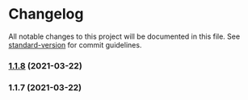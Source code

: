 # Changelog

All notable changes to this project will be documented in this file. See [standard-version](https://github.com/conventional-changelog/standard-version) for commit guidelines.

### [1.1.8](https://github.com/VTTAssets/vtta-ddb/compare/v1.1.7...v1.1.8) (2021-03-22)

### 1.1.7 (2021-03-22)
